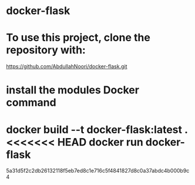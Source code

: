 # docker-flask
# To use this project, clone the repository with:

https://github.com/AbdullahNoori/docker-flask.git


# install the modules Docker command

docker build --t docker-flask:latest .
<<<<<<< HEAD
docker run docker-flask
=======
5a31d5f2c2db26132118f5eb7ed8c1e716c5f4841827d8c0a37abdc4b000b9c4

